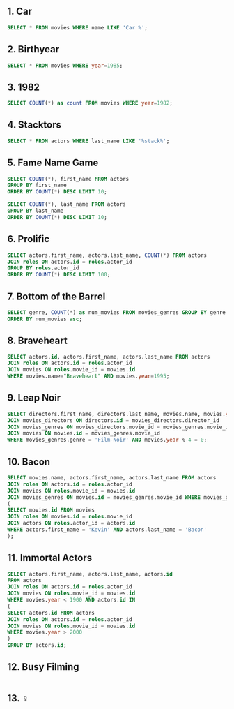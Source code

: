 ## 1. Car
``` sql
SELECT * FROM movies WHERE name LIKE 'Car %';
```

## 2. Birthyear
``` sql
SELECT * FROM movies WHERE year=1985;
```

## 3. 1982
``` sql
SELECT COUNT(*) as count FROM movies WHERE year=1982;
```

## 4. Stacktors
``` sql
SELECT * FROM actors WHERE last_name LIKE '%stack%';
```

## 5. Fame Name Game
``` sql
SELECT COUNT(*), first_name FROM actors 
GROUP BY first_name 
ORDER BY COUNT(*) DESC LIMIT 10;

SELECT COUNT(*), last_name FROM actors 
GROUP BY last_name 
ORDER BY COUNT(*) DESC LIMIT 10;
```

## 6. Prolific
``` sql
SELECT actors.first_name, actors.last_name, COUNT(*) FROM actors 
JOIN roles ON actors.id = roles.actor_id 
GROUP BY roles.actor_id 
ORDER BY COUNT(*) DESC LIMIT 100;
```

## 7. Bottom of the Barrel
``` sql
SELECT genre, COUNT(*) as num_movies FROM movies_genres GROUP BY genre 
ORDER BY num_movies asc;
```

## 8. Braveheart
``` sql
SELECT actors.id, actors.first_name, actors.last_name FROM actors 
JOIN roles ON actors.id = roles.actor_id 
JOIN movies ON roles.movie_id = movies.id 
WHERE movies.name="Braveheart" AND movies.year=1995;
```

## 9. Leap Noir
``` sql
SELECT directors.first_name, directors.last_name, movies.name, movies.year FROM directors 
JOIN movies_directors ON directors.id = movies_directors.director_id 
JOIN movies_genres ON movies_directors.movie_id = movies_genres.movie_id 
JOIN movies ON movies.id = movies_genres.movie_id 
WHERE movies_genres.genre = 'Film-Noir' AND movies.year % 4 = 0;
```

## 10. Bacon
``` sql
SELECT movies.name, actors.first_name, actors.last_name FROM actors 
JOIN roles ON actors.id = roles.actor_id 
JOIN movies ON roles.movie_id = movies.id 
JOIN movies_genres ON movies.id = movies_genres.movie_id WHERE movies_genres.genre = 'Drama' AND movies.id IN
(
SELECT movies.id FROM movies 
JOIN roles ON movies.id = roles.movie_id 
JOIN actors ON roles.actor_id = actors.id 
WHERE actors.first_name = 'Kevin' AND actors.last_name = 'Bacon'
);

```

## 11. Immortal Actors
``` sql
SELECT actors.first_name, actors.last_name, actors.id 
FROM actors 
JOIN roles ON actors.id = roles.actor_id 
JOIN movies ON roles.movie_id = movies.id 
WHERE movies.year < 1900 AND actors.id IN 
(
SELECT actors.id FROM actors 
JOIN roles ON actors.id = roles.actor_id 
JOIN movies ON roles.movie_id = movies.id 
WHERE movies.year > 2000
)
GROUP BY actors.id;
```


## 12. Busy Filming
``` sql
```

## 13. ♀
``` sql
```
